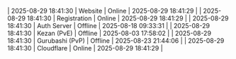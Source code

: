 | 2025-08-29 18:41:30 | Website | Online | 2025-08-29 18:41:29 |
| 2025-08-29 18:41:30 | Registration | Online | 2025-08-29 18:41:29 |
| 2025-08-29 18:41:30 | Auth Server | Offline | 2025-08-18 09:33:31 |
| 2025-08-29 18:41:30 | Kezan (PvE) | Offline | 2025-08-03 17:58:02 |
| 2025-08-29 18:41:30 | Gurubashi (PvP) | Offline | 2025-08-23 21:44:06 |
| 2025-08-29 18:41:30 | Cloudflare | Online | 2025-08-29 18:41:29 |
